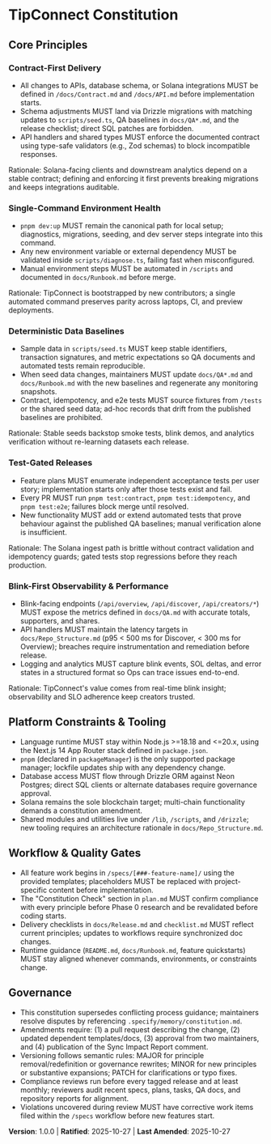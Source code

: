 <!--
Sync Impact Report
- Version: template -> 1.0.0
- Modified Principles:
  - [PRINCIPLE_1_NAME] -> Contract-First Delivery
  - [PRINCIPLE_2_NAME] -> Single-Command Environment Health
  - [PRINCIPLE_3_NAME] -> Deterministic Data Baselines
  - [PRINCIPLE_4_NAME] -> Test-Gated Releases
  - [PRINCIPLE_5_NAME] -> Blink-First Observability & Performance
- Added Sections: Platform Constraints & Tooling; Workflow & Quality Gates
- Removed Sections: None
- Templates requiring updates:
  - ✅ .specify/templates/plan-template.md
  - ✅ .specify/templates/spec-template.md
  - ✅ .specify/templates/tasks-template.md
- Follow-up TODOs: None
-->
# TipConnect Constitution

## Core Principles

### Contract-First Delivery
- All changes to APIs, database schema, or Solana integrations MUST be defined in `/docs/Contract.md` and `/docs/API.md` before implementation starts.
- Schema adjustments MUST land via Drizzle migrations with matching updates to `scripts/seed.ts`, QA baselines in `docs/QA*.md`, and the release checklist; direct SQL patches are forbidden.
- API handlers and shared types MUST enforce the documented contract using type-safe validators (e.g., Zod schemas) to block incompatible responses.

Rationale: Solana-facing clients and downstream analytics depend on a stable contract; defining and enforcing it first prevents breaking migrations and keeps integrations auditable.

### Single-Command Environment Health
- `pnpm dev:up` MUST remain the canonical path for local setup; diagnostics, migrations, seeding, and dev server steps integrate into this command.
- Any new environment variable or external dependency MUST be validated inside `scripts/diagnose.ts`, failing fast when misconfigured.
- Manual environment steps MUST be automated in `/scripts` and documented in `docs/Runbook.md` before merge.

Rationale: TipConnect is bootstrapped by new contributors; a single automated command preserves parity across laptops, CI, and preview deployments.

### Deterministic Data Baselines
- Sample data in `scripts/seed.ts` MUST keep stable identifiers, transaction signatures, and metric expectations so QA documents and automated tests remain reproducible.
- When seed data changes, maintainers MUST update `docs/QA*.md` and `docs/Runbook.md` with the new baselines and regenerate any monitoring snapshots.
- Contract, idempotency, and e2e tests MUST source fixtures from `/tests` or the shared seed data; ad-hoc records that drift from the published baselines are prohibited.

Rationale: Stable seeds backstop smoke tests, blink demos, and analytics verification without re-learning datasets each release.

### Test-Gated Releases
- Feature plans MUST enumerate independent acceptance tests per user story; implementation starts only after those tests exist and fail.
- Every PR MUST run `pnpm test:contract`, `pnpm test:idempotency`, and `pnpm test:e2e`; failures block merge until resolved.
- New functionality MUST add or extend automated tests that prove behaviour against the published QA baselines; manual verification alone is insufficient.

Rationale: The Solana ingest path is brittle without contract validation and idempotency guards; gated tests stop regressions before they reach production.

### Blink-First Observability & Performance
- Blink-facing endpoints (`/api/overview`, `/api/discover`, `/api/creators/*`) MUST expose the metrics defined in `docs/QA.md` with accurate totals, supporters, and shares.
- API handlers MUST maintain the latency targets in `docs/Repo_Structure.md` (p95 < 500 ms for Discover, < 300 ms for Overview); breaches require instrumentation and remediation before release.
- Logging and analytics MUST capture blink events, SOL deltas, and error states in a structured format so Ops can trace issues end-to-end.

Rationale: TipConnect's value comes from real-time blink insight; observability and SLO adherence keep creators trusted.

## Platform Constraints & Tooling
- Language runtime MUST stay within Node.js >=18.18 and <=20.x, using the Next.js 14 App Router stack defined in `package.json`.
- `pnpm` (declared in `packageManager`) is the only supported package manager; lockfile updates ship with any dependency change.
- Database access MUST flow through Drizzle ORM against Neon Postgres; direct SQL clients or alternate databases require governance approval.
- Solana remains the sole blockchain target; multi-chain functionality demands a constitution amendment.
- Shared modules and utilities live under `/lib`, `/scripts`, and `/drizzle`; new tooling requires an architecture rationale in `docs/Repo_Structure.md`.

## Workflow & Quality Gates
- All feature work begins in `/specs/[###-feature-name]/` using the provided templates; placeholders MUST be replaced with project-specific content before implementation.
- The "Constitution Check" section in `plan.md` MUST confirm compliance with every principle before Phase 0 research and be revalidated before coding starts.
- Delivery checklists in `docs/Release.md` and `checklist.md` MUST reflect current principles; updates to workflows require synchronized doc changes.
- Runtime guidance (`README.md`, `docs/Runbook.md`, feature quickstarts) MUST stay aligned whenever commands, environments, or constraints change.

## Governance
- This constitution supersedes conflicting process guidance; maintainers resolve disputes by referencing `.specify/memory/constitution.md`.
- Amendments require: (1) a pull request describing the change, (2) updated dependent templates/docs, (3) approval from two maintainers, and (4) publication of the Sync Impact Report comment.
- Versioning follows semantic rules: MAJOR for principle removal/redefinition or governance rewrites; MINOR for new principles or substantive expansions; PATCH for clarifications or typo fixes.
- Compliance reviews run before every tagged release and at least monthly; reviewers audit recent specs, plans, tasks, QA docs, and repository reports for alignment.
- Violations uncovered during review MUST have corrective work items filed within the `/specs` workflow before new features start.

**Version**: 1.0.0 | **Ratified**: 2025-10-27 | **Last Amended**: 2025-10-27
